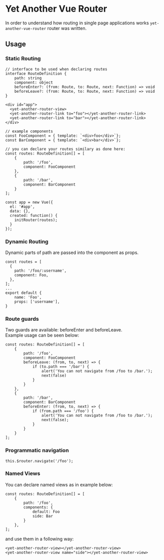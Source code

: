 # Yet Another Vue Router #  

In order to understand how routing in single page applications works `yet-another-vue-router` router was written.  

## Usage ##  
### Static Routing ###  
```
// interface to be used when declaring routes
interface RouteDefinition {
    path: string
    component: object  
    beforeEnter?: (from: Route, to: Route, next: Function) => void
    beforeLeave?: (from: Route, to: Route, next: Function) => void
}  

<div id="app">
  <yet-another-router-view>  
  <yet-another-router-link to="foo"></yet-another-router-link>
  <yet-another-router-link to="bar"></yet-another-router-link>
</div>

// example components
const FooComponent = { template: `<div>foo</div>`};
const BarComponent = { template: `<div>bar</div>`}; 

// you can declare your routes similary as done here:  
const routes: RouteDefinition[] = [
    {
        path: '/foo',
        component: FooComponent
    },  
    {
        path: '/bar',
        component: BarComponent
    }
];  

const app = new Vue({
  el: '#app',
  data: {},
  created: function() {
    initRouter(routes);
  }  
});

```  

### Dynamic Routing ###  
Dynamic parts of path are passed into the component as props.
```
const routes = [
  {
    path: '/foo/:username',
    component: Foo,
  },
];
...
export default {
    name: 'Foo',
    props: ['username'],
}
```
### Route guards ###  
Two guards are available: beforeEnter and beforeLeave.  
Example usage can be seen below:  
```
const routes: RouteDefinition[] = [
    {
        path: '/foo',
        component: FooComponent
        beforeLeave: (from, to, next) => {
            if (to.path === '/bar') {
                alert('You can not navigate from /foo to /bar.');
                next(false)
            }
        }
    },  
    {
        path: '/bar',
        component: BarComponent
        beforeEnter: (from, to, next) => {
            if (from.path === '/foo') {
                alert('You can not navigate from /foo to /bar.');
                next(false);
            }
        }
    }
];  

```  
### Programmatic navigation ###  
```
this.$router.navigate('/foo');
```
### Named Views ###
You can declare named views as in example below:  
```
const routes: RouteDefinition[] = [
    {
        path: '/foo',
        components: {
            default: Foo
            side: Bar
        }
    },  
];  
```  
and use them in a following way:  
```
<yet-another-router-view></yet-another-router-view>
<yet-another-router-view name="side"></yet-another-router-view>
```
